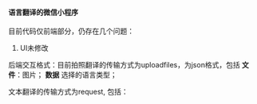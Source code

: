 #### 语言翻译的微信小程序

目前代码仅前端部分，仍存在几个问题：

1. UI未修改

后端交互格式：目前拍照翻译的传输方式为uploadfiles，为json格式，包括
  **文件**：图片； 
  **数据**  选择的语言类型；

文本翻译的传输方式为request, 包括：
